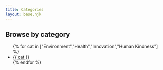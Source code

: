 ```yaml
---
title: Categories
layout: base.njk
---
```


## Browse by category

<ul class="list-disc pl-6 space-y-1">
{% for cat in ["Environment","Health","Innovation","Human Kindness"] %}
  <li>
    <a class="text-blue-700 underline" href="/{{ cat | slug }}/">
      {{ cat }}
    </a>
  </li>
{% endfor %}
</ul>
